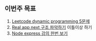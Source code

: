 ## 이번주 목표

1. [Leetcode dynamic programming 5문제](https://github.com/I-am-interested-in-Javascript/My-LeetCode-Weekly-Contest/tree/master/Week%2013(DP))
2. [Real app next 구조 파악하기](https://github.com/hayoung0Lee/Real-world-next-app) 이틀이상 하기
3. [Node express 강의 한번 보기](https://www.youtube.com/watch?v=pKd0Rpw7O48&ab_channel=ProgrammingwithMosh) 